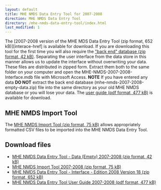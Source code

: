 ```yaml
---
layout: default
title: MHE NMDS Data Entry Tool for 2007-2008
direction: MHE NMDS Data Entry Tool
directory: /mhe-nmds-data-entry-tool/index.html
last_modified: 1
---
```


The [2007-2008 version of the MHE MDS Data Entry Tool (zip format, 652 kB)][interace-href] is available for download.
If you are downloading this tool for the first time you will also require the ["back end" database (zip format, 42 kB)][emptydata-href]. Separating the user interface from the data store in this manner allows us to update the interface without overwriting your data.
These files are distributed in zipped form. Extract them both to the same folder on your computer and open the MHE-NMDS-2007-2008-Interface.mdb file with Microsoft Access.
**NOTE** If you have entered any data **DO NOT** extract the back end database (mhe-nmds-2007-2008-empty-data.zip) file into the same directory as your old MHE NMDS database or you will lose your data.
The [user guide (pdf format, 477 kB)][userguide-href] is available for download.
## MHE NMDS Import Tool
The [MHE NMDS Import Tool (zip format, 75 kB)][importer-href] allows appropriately formatted CSV files to be imported into the MHE NMDS Data Entry Tool.
## Download files
* [MHE NMDS Data Entry Tool - Data (Empty) 2007-2008 (zip format, 42 kB)][emptydata-href]
* [MHE NMDS Import Tool 2007-2008 (zip format, 75 kB)][importer-href]
* [MHE NMDS Data Entry Tool - Interface - Edition 2008 Version 18 (zip format, 652 kB)][interface-href]
* [MHE NMDS Data Entry Tool User Guide 2007-2008 (pdf format, 477 kB)][userguide-href]

[interface-href]: /site/assets/files/1016/mhe-nmds-2007-2008-interface.zip
[emptydata-href]: /site/assets/files/1016/mhe-nmds-2007-2008-empty-data.zip
[userguide-href]: /site/assets/files/1016/mhe-nmds-2007-2008-de-tool-user-guide.pdf
[importer-href]: /site/assets/files/1016/mhe-nmds-2007-2008-importer.zip
